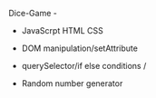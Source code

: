 Dice-Game -


- JavaScrpt HTML CSS 
  
- DOM manipulation/setAttribute 
  
- querySelector/if else conditions /
  
- Random number generator 
